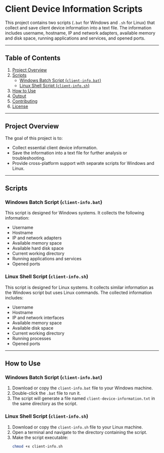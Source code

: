 # Client Device Information Scripts

This project contains two scripts (`.bat` for Windows and `.sh` for Linux) that collect and save client device information into a text file. The information includes username, hostname, IP and network adapters, available memory and disk space, running applications and services, and opened ports.

---

## Table of Contents
1. [Project Overview](#project-overview)
2. [Scripts](#scripts)
   - [Windows Batch Script (`client-info.bat`)](#windows-batch-script-client-infobat)
   - [Linux Shell Script (`client-info.sh`)](#linux-shell-script-client-infosh)
3. [How to Use](#how-to-use)
4. [Output](#output)
5. [Contributing](#contributing)
6. [License](#license)

---

## Project Overview

The goal of this project is to:
- Collect essential client device information.
- Save the information into a text file for further analysis or troubleshooting.
- Provide cross-platform support with separate scripts for Windows and Linux.

---

## Scripts

### Windows Batch Script (`client-info.bat`)
This script is designed for Windows systems. It collects the following information:
- Username
- Hostname
- IP and network adapters
- Available memory space
- Available hard disk space
- Current working directory
- Running applications and services
- Opened ports

### Linux Shell Script (`client-info.sh`)
This script is designed for Linux systems. It collects similar information as the Windows script but uses Linux commands. The collected information includes:
- Username
- Hostname
- IP and network interfaces
- Available memory space
- Available disk space
- Current working directory
- Running processes
- Opened ports

---

## How to Use

### Windows Batch Script (`client-info.bat`)
1. Download or copy the `client-info.bat` file to your Windows machine.
2. Double-click the `.bat` file to run it.
3. The script will generate a file named `client-device-information.txt` in the same directory as the script.

### Linux Shell Script (`client-info.sh`)
1. Download or copy the `client-info.sh` file to your Linux machine.
2. Open a terminal and navigate to the directory containing the script.
3. Make the script executable:
   ```bash
   chmod +x client-info.sh
